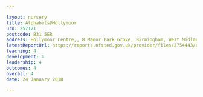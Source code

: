 ```yaml
---

layout: nursery
title: Alphabets@Hollymoor
urn: 257171
postcode: B31 5ER
address: Hollymoor Centre,, 8 Manor Park Grove, Birmingham, West Midlands, B31 5ER
latestReportUrl: https://reports.ofsted.gov.uk/provider/files/2754443/urn/257171.pdf
teaching: 4
development: 4
leadership: 4
outcomes: 4
overall: 4
date: 24 January 2018

---
```

